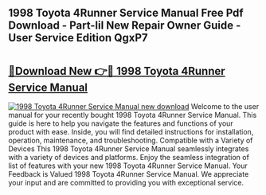## 1998 Toyota 4Runner Service Manual Free Pdf Download - Part-liI New Repair Owner Guide - User Service Edition QgxP7

# <h2><a href="http://bc42292.oget.top/?id=1998+Toyota+4Runner+Service+Manual">🔗Download New 👉🔴 1998 Toyota 4Runner Service Manual</a></h2>

[![1998 Toyota 4Runner Service Manual new download](https://i.imgur.com/5g1atiW.png)](http://bc42292.oget.top/?id=1998+Toyota+4Runner+Service+Manual)
Welcome to the user manual for your recently bought 1998 Toyota 4Runner Service Manual. This guide is here to help you navigate the features and functions of your product with ease. Inside, you will find detailed instructions for installation, operation, maintenance, and troubleshooting. Compatible with a Variety of Devices This 1998 Toyota 4Runner Service Manual seamlessly integrates with a variety of devices and platforms. Enjoy the seamless integration of list of features with your new 1998 Toyota 4Runner Service Manual. Your Feedback is Valued 1998 Toyota 4Runner Service Manual. We appreciate your input and are committed to providing you with exceptional service.
